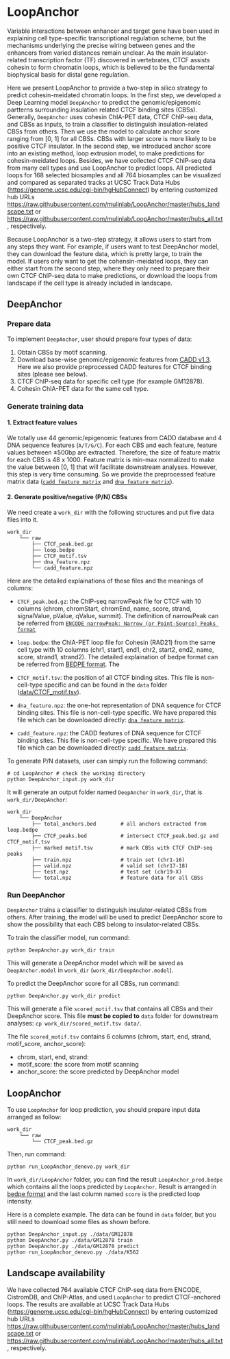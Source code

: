 # LoopAnchor

Variable interactions between enhancer and target gene have been used in explaining cell type-specific transcriptional regulation scheme, but the mechanisms underlying the precise wiring between genes and the enhancers from varied distances remain unclear. As the main insulator-related transcription factor (TF) discovered in vertebrates, CTCF assists cohesin to form chromatin loops, which is believed to be the fundamental biophysical basis for distal gene regulation.  


Here we present LoopAnchor to provide a two-step in silico strategy to predict cohesin-meidated chromatin loops. In the first step, we developed a Deep Learning model `DeepAnchor` to predict the genomic/epigenomic partterns surrounding insulation related CTCF binding sites (CBSs). Generally, `DeepAnchor` uses cohesin ChIA-PET data, CTCF ChIP-seq data, and CBSs as inputs, to train a classifier to distinguish insulation-related CBSs from others. Then we use the model to calculate anchor score ranging from [0, 1] for all CBSs. CBSs with larger score is more likely to be positive CTCF insulator. In the second step, we introduced anchor score into an existing method, loop extrusion model, to make predictions for cohesin-meidated loops. Besides, we have collected CTCF ChIP-seq data from many cell types and use LoopAnchor to predict loops. All predicted loops for 168 selected biosamples and all 764 biosamples can be visualized and compared as separated tracks at UCSC Track Data Hubs (https://genome.ucsc.edu/cgi-bin/hgHubConnect) by entering customized hub URLs https://raw.githubusercontent.com/mulinlab/LoopAnchor/master/hubs_landscape.txt or https://raw.githubusercontent.com/mulinlab/LoopAnchor/master/hubs_all.txt, respectively.

Because LoopAnchor is a two-step strategy, it allows users to start from any steps they want. For example, if users want to test DeepAnchor model, they can download the feature data, which is pretty large, to train the model. If users only want to get the cohensin-meidated loops, they can either start from the second step, where they only need to prepare their own CTCF ChIP-seq data to make predictions, or download the loops from landscape if the cell type is already included in landscape. 



## DeepAnchor
### Prepare data
To implement `DeepAnchor`, user should prepare four types of data:
1. Obtain CBSs by motif scanning.
2. Download base-wise genomic/epigenomic features from [CADD v1.3](https://cadd.gs.washington.edu/download). Here we also provide preprocessed CADD features for CTCF binding sites (please see below).
3. CTCF ChIP-seq data for specific cell type (for example GM12878).
4. Cohesin ChIA-PET data for the same cell type. 


### Generate training data
#### 1. Extract feature values
We totally use 44 genomic/epigenomic features from CADD database and 4 DNA sequence features (`A/T/G/C`). For each CBS and each feature, feature values between ±500bp are extracted. Therefore, the size of feature matrix for each CBS is 48 x 1000. Feature matrix is min-max normalized to make the value between [0, 1] that will facilitate downstream analyses. However, this step is very time consuming. So we provide the preprocessed feature matrix data ([`cadd feature matrix`](http://www.mulinlab.org/LoopAnchor/cadd_feature.npz) and [`dna feature matrix`](http://www.mulinlab.org/LoopAnchor/dna_feature.npz)).

#### 2. Generate positive/negative (P/N) CBSs
We need create a `work_dir` with the following structures and put five data files into it.
```
work_dir
    └── raw                   
        ├── CTCF_peak.bed.gz              
        ├── loop.bedpe              
        ├── CTCF_motif.tsv
        ├── dna_feature.npz      
        └── cadd_feature.npz
```
Here are the detailed explainations of these files and the meanings of columns:

* `CTCF_peak.bed.gz`: the ChIP-seq narrowPeak file for CTCF with 10 columns (chrom, chromStart, chromEnd, name, score, strand, signalValue, pValue, qValue, summit). The definition of narrowPeak can be referred from [`ENCODE narrowPeak: Narrow (or Point-Source) Peaks format`](https://genome.ucsc.edu/FAQ/FAQformat.html#format12)
  
* `loop.bedpe`: the ChIA-PET loop file for Cohesin (RAD21) from the same cell type with 10 columns (chr1, start1, end1, chr2, start2, end2, name, score, strand1, strand2). The detailed explaination of bedpe format can be referred from [BEDPE format](https://bedtools.readthedocs.io/en/latest/content/general-usage.html). The 

* `CTCF_motif.tsv`: the position of all CTCF binding sites. This file is non-cell-type specific and can be found in the `data` folder ([data/CTCF_motif.tsv](data/CTCF_motif.tsv)).
* `dna_feature.npz`: the one-hot representation of DNA sequence for CTCF binding sites. This file is non-cell-type specific. We have prepared this file which can be downloaded directly:  [`dna feature matrix`](http://www.mulinlab.org/LoopAnchor/dna_feature.npz).
* `cadd_feature.npz`: the CADD features of DNA sequence for CTCF binding sites. This file is non-cell-type specific. We have prepared this file which can be downloaded directly: [`cadd feature matrix`](http://www.mulinlab.org/LoopAnchor/cadd_feature.npz). 

To generate P/N datasets, user can simply run the following command:
```properties
# cd LoopAnchor # check the working directory
python DeepAnchor_input.py work_dir
```


It will generate an output folder named `DeepAnchor` in `work_dir`, that is `work_dir/DeepAnchor`:
```
work_dir
    └── DeepAnchor  
        ├── total_anchors.bed        # all anchors extracted from loop.bedpe
        ├── CTCF_peaks.bed           # intersect CTCF_peak.bed.gz and CTCF_motif.tsv
        ├── marked motif.tsv         # mark CBSs with CTCF ChIP-seq peaks          
        ├── train.npz                # train set (chr1-16)
        ├── valid.npz                # valid set (chr17-18)
        ├── test.npz                 # test set (chr19-X)                 
        └── total.npz                # feature data for all CBSs
```


### Run DeepAnchor
`DeepAnchor` trains a classifier to distinguish insulator-related CBSs from others. After training, the model will be used to predict DeepAnchor score to show the possibility that each CBS belong to insulator-related CBSs. 

To train the classifier model, run command:
```properties
python DeepAnchor.py work_dir train
```
This will generate a DeepAnchor model which will be saved as `DeepAnchor.model` in `work_dir` (`work_dir/DeepAnchor.model`).

To predict the DeepAnchor score for all CBSs, run command:

```properties
python DeepAnchor.py work_dir predict
```

This will generate a file `scored_motif.tsv` that contains all CBSs and their DeepAnchor score. This file **must be copied to** `data` folder for downstream analyses: `cp work_dir/scored_motif.tsv data/`.

The file `scored_motif.tsv` contains 6 columns (chrom, start, end, strand, motif_score, anchor_score):

* chrom, start, end, strand:
* motif_score: the score from motif scanning
* anchor_score:  the score predicted by DeepAnchor model


## LoopAnchor

To use `LoopAnchor` for loop prediction, you should prepare input data arranged as follow:

```
work_dir
    └── raw                   
        └── CTCF_peak.bed.gz
```

Then, run command:
```properties
python run_LoopAnchor_denovo.py work_dir
```
In `work_dir/LoopAnchor` folder, you can find the result `LoopAnchor_pred.bedpe` which contains all the loops predicted by `LoopAnchor`. Result is arranged in [bedpe format](https://bedtools.readthedocs.io/en/latest/content/general-usage.html) and the last column named `score` is the predicted loop intensity.

Here is a complete example. The data can be found in `data` folder, but you still need to download some files as shown before.
```properties
python DeepAnchor_input.py ./data/GM12878
python DeepAnchor.py ./data/GM12878 train
python DeepAnchor.py ./data/GM12878 predict
python run_LoopAnchor_denovo.py ./data/K562
```


## Landscape availability

We have collected 764 available CTCF ChIP-seq data from ENCODE, CistromDB, and ChIP-Atlas, and used `LoopAnchor` to predict CTCF-anchored loops. The results are available at UCSC Track Data Hubs (https://genome.ucsc.edu/cgi-bin/hgHubConnect) by entering customized hub URLs https://raw.githubusercontent.com/mulinlab/LoopAnchor/master/hubs_landscape.txt or https://raw.githubusercontent.com/mulinlab/LoopAnchor/master/hubs_all.txt, respectively.
